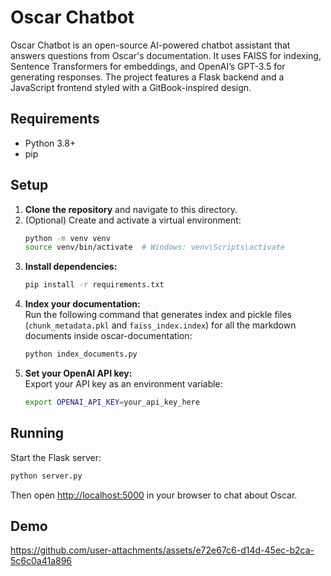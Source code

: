 # Oscar Chatbot

Oscar Chatbot is an open-source AI-powered chatbot assistant that answers questions from Oscar's documentation. It uses FAISS for indexing, Sentence Transformers for embeddings, and OpenAI’s GPT-3.5 for generating responses. The project features a Flask backend and a JavaScript frontend styled with a GitBook-inspired design.

## Requirements

- Python 3.8+
- pip

## Setup

1. **Clone the repository** and navigate to this directory.
2. (Optional) Create and activate a virtual environment:
   ```bash
   python -m venv venv
   source venv/bin/activate  # Windows: venv\Scripts\activate
   ```
3. **Install dependencies:**
   ```bash
   pip install -r requirements.txt
   ```
4. **Index your documentation:**  
   Run the following command that generates index and pickle files (`chunk_metadata.pkl` and `faiss_index.index`) for all the markdown documents inside oscar-documentation:
   ```bash
   python index_documents.py
   ```
5. **Set your OpenAI API key:**  
   Export your API key as an environment variable:
   ```bash
   export OPENAI_API_KEY=your_api_key_here
   ```

## Running

Start the Flask server:
```bash
python server.py
```
Then open [http://localhost:5000](http://localhost:5000) in your browser to chat about Oscar.

## Demo

https://github.com/user-attachments/assets/e72e67c6-d14d-45ec-b2ca-5c6c0a41a896
